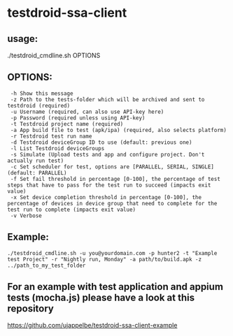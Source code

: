 # testdroid-ssa-client

## usage:
   ./testdroid_cmdline.sh OPTIONS
## OPTIONS:
	 -h	Show this message
	 -z	Path to the tests-folder which will be archived and sent to testdroid (required)
	 -u	Username (required, can also use API-key here)
	 -p	Password (required unless using API-key)
	 -t	Testdroid project name (required)
	 -a	App build file to test (apk/ipa) (required, also selects platform)
	 -r	Testdroid test run name
	 -d	Testdroid deviceGroup ID to use (default: previous one)
	 -l	List Testdroid deviceGroups
	 -s	Simulate (Upload tests and app and configure project. Don't actually run test)
	 -c	Set scheduler for test, options are [PARALLEL, SERIAL, SINGLE] (default: PARALLEL)
	 -f	Set fail threshold in percentage [0-100], the percentage of test steps that have to pass for the test run to succeed (impacts exit value)
	 -x	Set device completion threshold in percentage [0-100], the percentage of devices in device group that need to complete for the test run to complete (impacts exit value)
	 -v	Verbose
## Example:
	./testdroid_cmdline.sh -u you@yourdomain.com -p hunter2 -t "Example test Project" -r "Nightly run, Monday" -a path/to/build.apk -z ../path_to_my_test_folder


## For an example with test application and appium tests (mocha.js) please have a look at this repository
https://github.com/ujappelbe/testdroid-ssa-client-example
